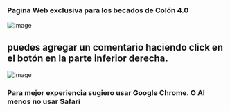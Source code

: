 ### Pagina Web exclusiva para los becados de Colón 4.0

![image](https://github.com/DevKaliper/leaveYourComment/assets/122651755/8f2054b0-7278-4b8f-be5f-396c57770272)

## puedes agregar un comentario haciendo click en el botón en la parte inferior derecha.

![image](https://github.com/DevKaliper/leaveYourComment/assets/122651755/346dc346-9b81-43f0-a428-dad9e972fff0)

### Para mejor experiencia sugiero usar Google Chrome. O Al menos no usar Safari
